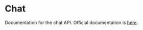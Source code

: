 # Chat

Documentation for the chat API. Official documentation is [here](https://docs.kick.com/apis/chat). 
